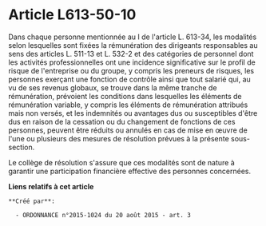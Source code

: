 # Article L613-50-10

Dans chaque personne mentionnée au I de l'article L. 613-34, les modalités selon lesquelles sont fixées la rémunération des
dirigeants responsables au sens des articles L. 511-13 et L. 532-2 et des catégories de personnel dont les activités
professionnelles ont une incidence significative sur le profil de risque de l'entreprise ou du groupe, y compris les preneurs
de risques, les personnes exerçant une fonction de contrôle ainsi que tout salarié qui, au vu de ses revenus globaux, se
trouve dans la même tranche de rémunération, prévoient les conditions dans lesquelles les éléments de rémunération variable,
y compris les éléments de rémunération attribués mais non versés, et les indemnités ou avantages dus ou susceptibles d'être
dus en raison de la cessation ou du changement de fonctions de ces personnes, peuvent être réduits ou annulés en cas de mise
en œuvre de l'une ou plusieurs des mesures de résolution prévues à la présente sous-section. 

Le collège de résolution s'assure que ces modalités sont de nature à garantir une participation financière effective des
personnes concernées.

**Liens relatifs à cet article**

	**Créé par**:

	  - ORDONNANCE n°2015-1024 du 20 août 2015 - art. 3
